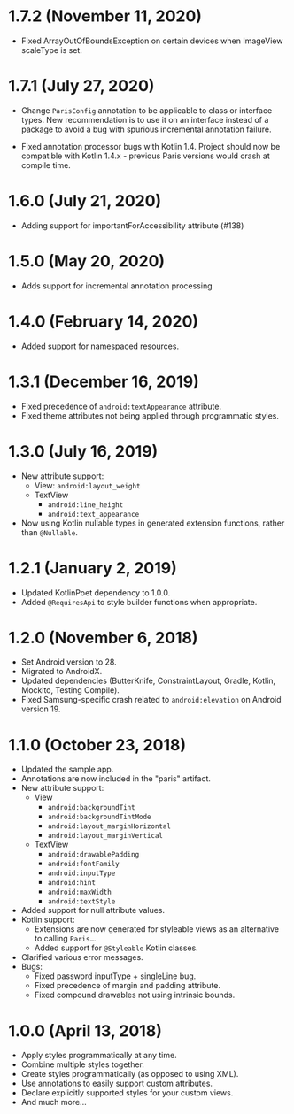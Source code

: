 # 1.7.2 (November 11, 2020)

- Fixed ArrayOutOfBoundsException on certain devices when ImageView scaleType is set.

# 1.7.1 (July 27, 2020)

- Change `ParisConfig` annotation to be applicable to class or interface types. New recommendation is to use it on an interface instead of a package
to avoid a bug with spurious incremental annotation failure.

- Fixed annotation processor bugs with Kotlin 1.4. Project should now be compatible with Kotlin 1.4.x - previous Paris versions would crash at compile time.

# 1.6.0 (July 21, 2020)

- Adding support for importantForAccessibility attribute (#138)

# 1.5.0 (May 20, 2020)

- Adds support for incremental annotation processing

# 1.4.0 (February 14, 2020)

- Added support for namespaced resources.

# 1.3.1 (December 16, 2019)

- Fixed precedence of `android:textAppearance` attribute.
- Fixed theme attributes not being applied through programmatic styles.

# 1.3.0 (July 16, 2019)

- New attribute support:
  - View: `android:layout_weight`
  - TextView
    - `android:line_height`
    - `android:text_appearance`
- Now using Kotlin nullable types in generated extension functions, rather than `@Nullable`.

# 1.2.1 (January 2, 2019)

- Updated KotlinPoet dependency to 1.0.0.
- Added `@RequiresApi` to style builder functions when appropriate.

# 1.2.0 (November 6, 2018)

- Set Android version to 28.
- Migrated to AndroidX.
- Updated dependencies (ButterKnife, ConstraintLayout, Gradle, Kotlin, Mockito, Testing Compile).
- Fixed Samsung-specific crash related to `android:elevation` on Android version 19.

# 1.1.0 (October 23, 2018)

- Updated the sample app.
- Annotations are now included in the "paris" artifact.
- New attribute support:
  - View
    - `android:backgroundTint`
    - `android:backgroundTintMode`
    - `android:layout_marginHorizontal`
    - `android:layout_marginVertical`
  - TextView
    - `android:drawablePadding`
    - `android:fontFamily`
    - `android:inputType`
    - `android:hint`
    - `android:maxWidth`
    - `android:textStyle`
- Added support for null attribute values.
- Kotlin support:
  - Extensions are now generated for styleable views as an alternative to calling `Paris…`.
  - Added support for `@Styleable` Kotlin classes.
- Clarified various error messages.
- Bugs:
  - Fixed password inputType + singleLine bug.
  - Fixed precedence of margin and padding attribute.
  - Fixed compound drawables not using intrinsic bounds.

# 1.0.0 (April 13, 2018)

- Apply styles programmatically at any time.
- Combine multiple styles together.
- Create styles programmatically (as opposed to using XML).
- Use annotations to easily support custom attributes.
- Declare explicitly supported styles for your custom views.
- And much more...
